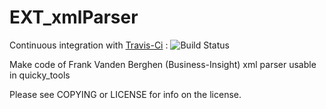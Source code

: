 # EXT_xmlParser

Continuous integration with [Travis-Ci](https://travis-ci.org/quicky2000/EXT_xmlParser) : ![Build Status](https://travis-ci.org/quicky2000/EXT_xmlParser.svg?branch=master)

Make code of Frank Vanden Berghen (Business-Insight) xml parser usable in quicky_tools

Please see COPYING or LICENSE for info on the license.

